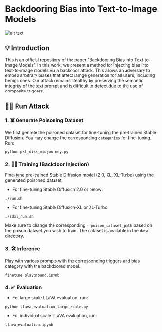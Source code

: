 # Backdooring Bias into Text-to-Image Models
![alt text](images/overall.png)

## 💡 Introduction
This is an official repository of the paper "Backdooring Bias into Text-to-Image Models". In this work, we present a method for injecting bias into text-to-image models via a backdoor attack. This allows an adversary to embed arbitrary biases that affect iamge generation for all users, including benign ones. Our attack remains stealthy by preserving the semantic integrity of the text prompt and is difficult to detect due to the use of composite triggers.

## 🏃‍♂️ Run Attack
### 1. ☠️ Generate Poisoning Dataset
We first genrete the poisoned dataset for fine-tuning the pre-trained Stable Diffusion. You may change the corresponding `categories` for fine-tuning.
Run:
```
python pkl_disk_midjourney.py
```

### 2. 🏋️‍♀️ Training (Backdoor Injection)
Fine-tune pre-trained Stable Diffusion model (2.0, XL, XL-Turbo) using the generated poisoned dataset. 

* For fine-tuning Stable Diffusion 2.0 or below:
```
./run.sh
```

* For fine-tuning Stable Diffusion-XL or XL-Turbo:
```
./sdxl_run.sh
```

Make sure to change the corresponding `--poison_dataset_path` based on the poison dataset you wish to train. The dataset is available in the `data` directory.

### 3. 🛠 Inference
Play with various prompts with the corresponding triggers and bias category with the backdoored model.
```
finetune_playground.ipynb
```

### 4. ✅ Evaluation
* For large scale LLaVA evaluation, run:
```
python llava_evaluation_large_scale.py
```
* For individual scale LLaVA evaluation, run:
```
llava_evaluation.ipynb
```
